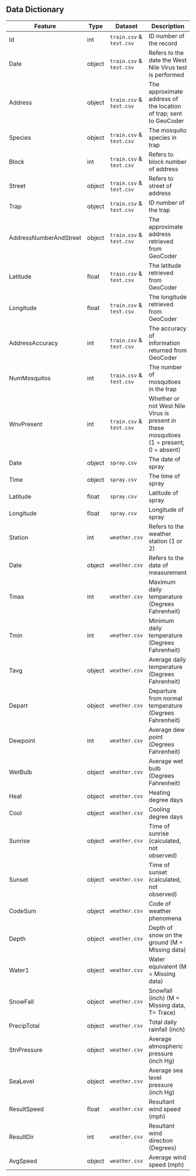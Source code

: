## Data Dictionary

| **Feature**            	| **Type** 	| **Dataset**              	| **Description**                                                                         	|
|------------------------	|----------	|--------------------------	|-----------------------------------------------------------------------------------------	|
| Id                     	| int      	| `train.csv` & `test.csv` 	| ID number of the record                                                                 	|
| Date                   	| object   	| `train.csv` & `test.csv` 	| Refers to the date the West Nile Virus test is performed                                	|
| Address                	| object   	| `train.csv` & `test.csv` 	| The approximate address of the location of trap; sent to GeoCoder                       	|
| Species                	| object   	| `train.csv` & `test.csv` 	| The mosquito species in trap                                                            	|
| Block                  	| int      	| `train.csv` & `test.csv` 	| Refers to block number of address                                                       	|
| Street                 	| object   	| `train.csv` & `test.csv` 	| Refers to street of address                                                             	|
| Trap                   	| object   	| `train.csv` & `test.csv` 	| ID number of the trap                                                                   	|
| AddressNumberAndStreet 	| object   	| `train.csv` & `test.csv` 	| The approximate address retrieved from GeoCoder                                         	|
| Latitude               	| float    	| `train.csv` & `test.csv` 	| The latitude retrieved from GeoCoder                                                    	|
| Longitude              	| float    	| `train.csv` & `test.csv` 	| The longitude retrieved from GeoCoder                                                   	|
| AddressAccuracy        	| int      	| `train.csv` & `test.csv` 	| The accuracy of information returned from GeoCoder                                      	|
| NumMosquitos           	| int      	| `train.csv` & `test.csv` 	| The number of mosquitoes in the trap                                                    	|
| WnvPresent             	| int      	| `train.csv` & `test.csv` 	| Whether or not West Nile Virus is present in these mosquitoes (1 = present; 0 = absent) 	|
| Date                   	| object   	| `spray.csv`              	| The date of spray                                                                       	|
| Time                   	| object   	| `spray.csv`              	| The time of spray                                                                       	|
| Latitude               	| float    	| `spray.csv`              	| Latitude of spray                                                                       	|
| Longitude              	| float    	| `spray.csv`              	| Longitude of spray                                                                      	|
| Station                	| int      	| `weather.csv`            	| Refers to the weather station (1 or 2)                                                  	|
| Date                   	| object   	| `weather.csv`            	| Refers to the date of measurement                                                       	|
| Tmax                   	| int      	| `weather.csv`            	| Maximum daily temperature (Degrees Fahrenheit)                                          	|
| Tmin                   	| int      	| `weather.csv`            	| Minimum daily temperature (Degrees Fahrenheit)                                          	|
| Tavg                   	| object   	| `weather.csv`            	| Average daily temperature (Degrees Fahrenheit)                                          	|
| Depart                 	| object   	| `weather.csv`            	| Departure from normal temperature (Degrees Fahrenheit)                                  	|
| Dewpoint               	| int      	| `weather.csv`            	| Average dew point (Degrees Fahrenheit)                                                  	|
| WetBulb                	| object   	| `weather.csv`            	| Average wet bulb (Degrees Fahrenheit)                                                   	|
| Heat                   	| object   	| `weather.csv`            	| Heating degree days                                                                     	|
| Cool                   	| object   	| `weather.csv`            	| Cooling degree days                                                                     	|
| Sunrise                	| object   	| `weather.csv`            	| Time of sunrise (calculated, not observed)                                              	|
| Sunset                 	| object   	| `weather.csv`            	| Time of sunset (calculated, not observed)                                               	|
| CodeSum                	| object   	| `weather.csv`            	| Code of weather phenomena                                                               	|
| Depth                  	| object   	| `weather.csv`            	| Depth of snow on the ground (M = Missing data)                                          	|
| Water1                 	| object   	| `weather.csv`            	| Water equivalent (M = Missing data)                                                     	|
| SnowFall               	| object   	| `weather.csv`            	| Snowfall (inch) (M = Missing data, T= Trace)                                            	|
| PrecipTotal            	| object   	| `weather.csv`            	| Total daily rainfall (inch)                                                             	|
| StnPressure            	| object   	| `weather.csv`            	| Average atmospheric pressure (inch Hg)                                                  	|
| SeaLevel               	| object   	| `weather.csv`            	| Average sea level pressure (inch Hg)                                                    	|
| ResultSpeed            	| float    	| `weather.csv`            	| Resultant wind speed (mph)                                                              	|
| ResultDir              	| int      	| `weather.csv`            	| Resultant wind direction (Degrees)                                                      	|
| AvgSpeed               	| object   	| `weather.csv`            	| Average wind speed (mph)                                                                	|
